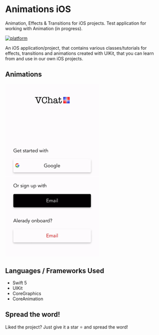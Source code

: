 # Animations iOS 
Animation, Effects & Transitions for iOS projects. Test application for working with Animation (in progress).



[![platform](https://img.shields.io/badge/platform-iOS-orange)](https://www.android.com)


An iOS application/project, that contains various classes/tutorials for effects, transitions and animations created with UIKit, that you can learn from and use in our own iOS projects.


## Animations




<img src="https://github.com/ASXRND/Animations/blob/master/GifProject/project.gif" width="300"> 
 
## Languages / Frameworks Used
- Swift 5
- UIKit
- CoreGraphics
- CoreAnimation


## Spread the word!
Liked the project? Just give it a star ⭐️ and spread the word!
